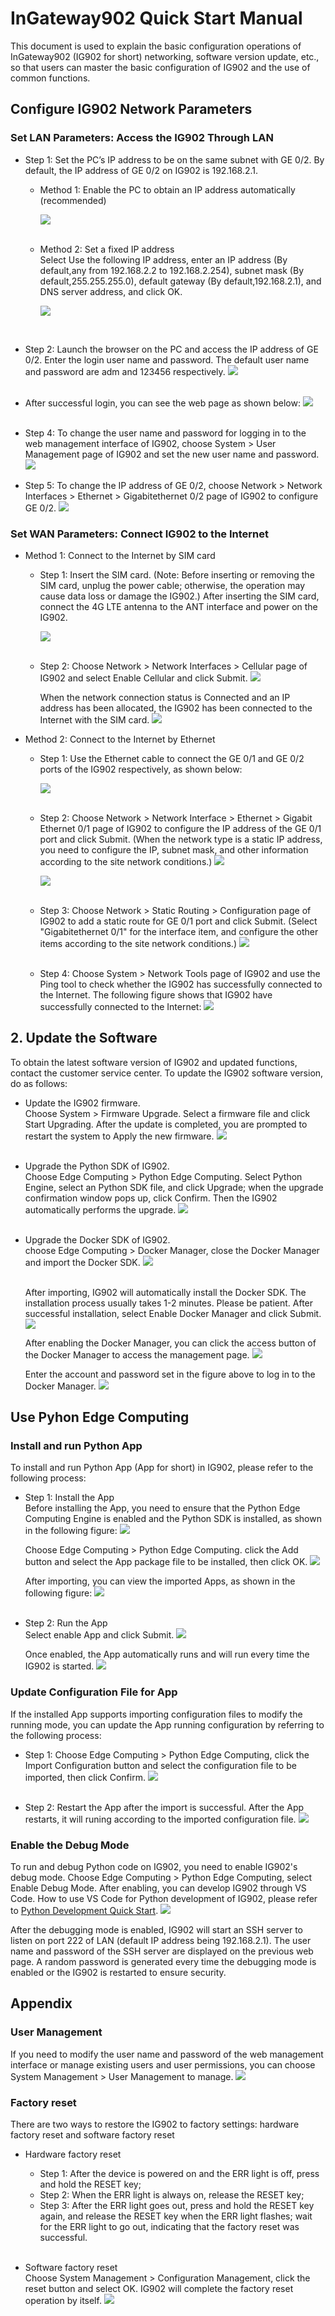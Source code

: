 # InGateway902 Quick Start Manual
This document is used to explain the basic configuration operations of InGateway902 (IG902 for short) networking, software version update, etc., so that users can master the basic configuration of IG902 and the use of common functions.

## Configure IG902 Network Parameters
### Set LAN Parameters: Access the IG902 Through LAN
- Step 1: Set the PC’s IP address to be on the same subnet with GE 0/2. By default, the IP address of GE 0/2 on IG902 is 192.168.2.1. 
  - Method 1: Enable the PC to obtain an IP address automatically (recommended)  

     ![](images/2020-01-02-09-55-52.png) <br/>
 &nbsp;


  - Method 2: Set a fixed IP address  <br/>
     Select Use the following IP address, enter an IP address (By default,any from 192.168.2.2 to 192.168.2.254), subnet mask (By default,255.255.255.0), default gateway (By default,192.168.2.1), and DNS server address, and click OK.   

    ![](images/2020-01-21-15-57-32.png)  
<br/>

- Step 2: Launch the browser on the PC and access the IP address of GE 0/2. Enter the login user name and password. The default user name and password are adm and 123456 respectively.
![](images/2020-01-21-14-19-06.png)   
 &nbsp;

- After successful login, you can see the web page as shown below: 
![](images/2020-01-21-10-34-39.png)  
 &nbsp;

- Step 4: To change the user name and password for logging in to the web management interface of IG902, choose System > User Management page of IG902 and set the new user name and password. 
![](images/2020-01-21-10-37-54.png)
&nbsp;

- Step 5: To change the IP address of GE 0/2, choose Network > Network Interfaces > Ethernet > Gigabitethernet 0/2 page of IG902 to configure GE 0/2.
![](images/2020-01-21-10-42-52.png)  

### Set WAN Parameters: Connect IG902 to the Internet
  - Method 1: Connect to the Internet by SIM card
    - Step 1: Insert the SIM card. (Note: Before inserting or removing the SIM card, unplug the power cable; otherwise, the operation may cause data loss or damage the IG902.) After inserting the SIM card, connect the 4G LTE antenna to the ANT interface and power on the IG902.  <br/>

      ![](images/2020-01-21-11-14-06.png)  <br/>
 &nbsp;


    - Step 2: Choose Network > Network Interfaces > Cellular page of IG902 and select Enable Cellular and click Submit.
![](images/2020-01-21-11-05-24.png)
&nbsp;

      When the network connection status is Connected and an IP address has been allocated, the IG902 has been connected to the Internet with the SIM card. 
      ![](images/2020-01-21-16-41-33.png)
&nbsp;

  - Method 2: Connect to the Internet by Ethernet
    - Step 1: Use the Ethernet cable to connect the GE 0/1 and GE 0/2 ports of the IG902 respectively, as shown below: 
 
      ![](images/2020-01-21-11-23-29.png)  </br>
&nbsp;

    - Step 2: Choose Network > Network Interface > Ethernet > Gigabit Ethernet 0/1 page of IG902 to configure the IP address of the GE 0/1 port and click Submit. (When the network type is a static IP address, you need to configure the IP, subnet mask, and other information according to the site network conditions.)
![](images/2020-01-21-11-35-11.png)

      ![](images/2020-01-21-11-35-37.png)  </br>
&nbsp;

    - Step 3: Choose Network > Static Routing > Configuration page of IG902 to add a static route for GE 0/1 port and click Submit. (Select "Gigabitethernet 0/1" for the interface item, and configure the other items according to the site network conditions.)
![](images/2020-01-21-11-33-52.png)  </br>
   &nbsp;
    - Step 4: Choose System > Network Tools page of IG902 and use the Ping tool to check whether the IG902 has successfully connected to the Internet. The following figure shows that IG902 have successfully connected to the Internet:
  ![](images/2020-01-21-11-39-12.png)

## 2. Update the Software
To obtain the latest software version of IG902 and updated functions, contact the customer service center. To update the IG902 software version, do as follows:
- Update the IG902 firmware.  <br/>
  Choose System > Firmware Upgrade. Select a firmware file and click Start Upgrading. After the update is completed, you are prompted to restart the system to Apply the new firmware.
![](images/2020-01-21-14-20-39.png)  <br/>
&nbsp;
   
- Upgrade the Python SDK of IG902.  <br/>
Choose Edge Computing > Python Edge Computing. Select Python Engine, select an Python SDK file, and click Upgrade; when the upgrade confirmation window pops up, click Confirm. Then the IG902 automatically performs the upgrade.
![](images/2020-02-12-14-09-43.png)  <br/>
&nbsp;
   
- Upgrade the Docker SDK of IG902.   <br/>
choose Edge Computing > Docker Manager, close the Docker Manager and import the Docker SDK. 
![](images/2020-02-12-17-27-06.png)  <br/>
&nbsp;
   
  After importing, IG902 will automatically install the Docker SDK. The installation process usually takes 1-2 minutes. Please be patient. After successful installation, select Enable Docker Manager and click Submit. 
![](images/2020-02-12-14-20-57.png)  <br/>
   
  After enabling the Docker Manager, you can click the access button of the Docker Manager to access the management page.
![](images/2020-02-11-15-27-41.png)
  
  Enter the account and password set in the figure above to log in to the Docker Manager.
![](images/2020-02-11-09-15-25.png)

## Use Pyhon Edge Computing
### Install and run Python App
To install and run Python App (App for short) in IG902,  please refer to the following process:
- Step 1: Install the App <br/>
  Before installing the App, you need to ensure that the Python Edge Computing Engine is enabled and the Python SDK is installed, as shown in the following figure:
  ![](images/2020-02-12-14-41-48.png)  <br/>

  Choose Edge Computing > Python Edge Computing. click the Add button and select the App package file to be installed, then click OK.
  ![](images/2020-02-12-14-51-36.png)  <br/>

  After importing, you can view the imported Apps, as shown in the following figure:
  ![](images/2020-02-12-14-53-53.png)  <br/>
&nbsp;
   
- Step 2: Run the App  <br/>
  Select enable App and click Submit.
  ![](images/2020-02-12-14-56-05.png)  <br/>

  Once enabled, the App automatically runs and will run every time the IG902 is started.
  ![](images/2020-02-12-15-00-59.png)

### Update Configuration File for App
If the installed App supports importing configuration files to modify the running mode, you can update the App running configuration by referring to the following process:
- Step 1: Choose Edge Computing > Python Edge Computing, click the Import Configuration button and select the configuration file to be imported, then click Confirm.
  ![](images/2020-02-12-15-01-54.png)  <br/>
&nbsp;
   
- Step 2: Restart the App after the import is successful. After the App restarts, it will runing according to the imported configuration file.
  ![](images/2020-02-12-15-02-29.png)

### Enable the Debug Mode
To run and debug Python code on IG902, you need to enable IG902's debug mode.  Choose Edge Computing > Python Edge Computing, select Enable Debug Mode. After enabling, you can develop IG902 through VS Code. How to use VS Code for Python development of IG902, please refer to [Python Development Quick Start](https://ingateway-development-docs-en.readthedocs.io/en/latest/QuickStart.html).
![](images/2020-02-12-15-04-41.png)  

After the debugging mode is enabled, IG902 will start an SSH server to listen on port 222 of LAN (default IP address being 192.168.2.1). The user name and password of the SSH server are displayed on the previous web page. A random password is generated every time the debugging mode is enabled or the IG902 is restarted to ensure security.

## Appendix
### User Management
If you need to modify the user name and password of the web management interface or manage existing users and user permissions, you can choose System Management > User Management to manage.
![](images/2020-01-21-10-37-54.png)

### Factory reset
There are two ways to restore the IG902 to factory settings: hardware factory reset and software factory reset
- Hardware factory reset
  - Step 1: After the device is powered on and the ERR light is off, press and hold the RESET key;
  - Step 2: When the ERR light is always on, release the RESET key;
  - Step 3: After the ERR light goes out, press and hold the RESET key again, and release the RESET key when the ERR light flashes; wait for the ERR light to go out, indicating that the factory reset was successful.  <br/>
&nbsp;
   
- Software factory reset  
  Choose System Management > Configuration Management, click the reset button and select OK. IG902 will complete the factory reset operation by itself.
  ![](images/2020-02-12-15-07-06.png)